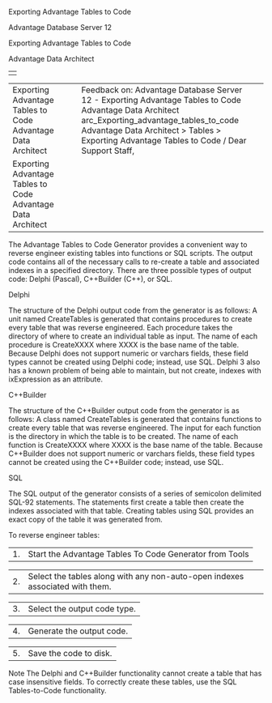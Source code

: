 Exporting Advantage Tables to Code




Advantage Database Server 12  

Exporting Advantage Tables to Code

Advantage Data Architect

|  |
| --- |
|  |

|  |  |  |  |  |
| --- | --- | --- | --- | --- |
| Exporting Advantage Tables to Code  Advantage Data Architect |  |  | Feedback on: Advantage Database Server 12 - Exporting Advantage Tables to Code Advantage Data Architect arc\_Exporting\_advantage\_tables\_to\_code Advantage Data Architect > Tables > Exporting Advantage Tables to Code / Dear Support Staff, |  |
| Exporting Advantage Tables to Code  Advantage Data Architect |  |  |  |  |

The Advantage Tables to Code Generator provides a convenient way to reverse engineer existing tables into functions or SQL scripts. The output code contains all of the necessary calls to re-create a table and associated indexes in a specified directory. There are three possible types of output code: Delphi (Pascal), C++Builder (C++), or SQL.

Delphi

The structure of the Delphi output code from the generator is as follows: A unit named CreateTables is generated that contains procedures to create every table that was reverse engineered. Each procedure takes the directory of where to create an individual table as input. The name of each procedure is CreateXXXX where XXXX is the base name of the table. Because Delphi does not support numeric or varchars fields, these field types cannot be created using Delphi code; instead, use SQL. Delphi 3 also has a known problem of being able to maintain, but not create, indexes with ixExpression as an attribute.

C++Builder

The structure of the C++Builder output code from the generator is as follows: A class named CreateTables is generated that contains functions to create every table that was reverse engineered. The input for each function is the directory in which the table is to be created. The name of each function is CreateXXXX where XXXX is the base name of the table. Because C++Builder does not support numeric or varchars fields, these field types cannot be created using the C++Builder code; instead, use SQL.

SQL

The SQL output of the generator consists of a series of semicolon delimited SQL-92 statements. The statements first create a table then create the indexes associated with that table. Creating tables using SQL provides an exact copy of the table it was generated from.

To reverse engineer tables:

|  |  |
| --- | --- |
| 1. | Start the Advantage Tables To Code Generator from Tools | Export Table Structures as Code. |

|  |  |
| --- | --- |
| 2. | Select the tables along with any non-auto-open indexes associated with them. |

|  |  |
| --- | --- |
| 3. | Select the output code type. |

|  |  |
| --- | --- |
| 4. | Generate the output code. |

|  |  |
| --- | --- |
| 5. | Save the code to disk. |

Note The Delphi and C++Builder functionality cannot create a table that has case insensitive fields. To correctly create these tables, use the SQL Tables-to-Code functionality.